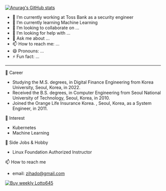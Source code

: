 [![Anurag's GitHub stats](https://github-readme-stats.vercel.app/api?username=seongilp)](https://github.com/anuraghazra/github-readme-stats)

- 🔭 I’m currently working at Toss Bank as a security engineer
- 🌱 I’m currently learning Machine Learning
- 👯 I’m looking to collaborate on ...
- 🤔 I’m looking for help with ...
- 💬 Ask me about ...
- 📫 How to reach me: ...
- 😄 Pronouns: ...
- ⚡ Fun fact: ...
----
🔭 Career
 * Studying the M.S. degrees, in Digital Finance Engineering from Korea University, Seoul, Korea, in 2022.
 * Received the B.S. degrees, in Computer Engineering from Seoul National University of Technology, Seoul, Korea, in 2010.
 * Joined the Orange Life Insurance Korea. , Seoul, Korea, as a System Engineer, in 2011.

🌱 Interest
 * Kubernetes
 * Machine Learning

👯 Side Jobs & Hobby
 * Linux Foundation Authorized Instructor

📫 How to reach me
 * email: zihado@gmail.com

[![Buy weekly Lotto645](https://github.com/seongilp/dhlottery-api/actions/workflows/buyLotto645.yml/badge.svg)](https://github.com/seongilp/dhlottery-api/actions/workflows/buyLotto645.yml)
